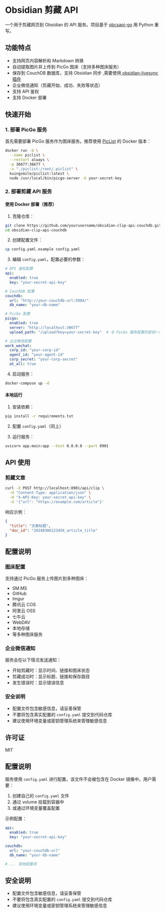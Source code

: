 # Obsidian 剪藏 API

一个用于剪藏网页到 Obsidian 的 API 服务。项目基于 [obcsapi-go](https://github.com/kkbt0/obcsapi-go) 用 Python 重写。

## 功能特点

- 支持网页内容解析和 Markdown 转换
- 自动提取图片并上传到 PicGo 图床（支持多种图床服务）
- 保存到 CouchDB 数据库，支持 Obsidian 同步 ,需要使用[ obsidian-livesync 插件](https://github.com/vrtmrz/obsidian-livesync/blob/main/docs/setup_own_server.md)
- 企业微信通知（剪藏开始、成功、失败等状态）
- 支持 API 鉴权
- 支持 Docker 部署

## 快速开始

### 1. 部署 PicGo 服务

首先需要部署 PicGo 服务作为图床服务。推荐使用 [PicList](https://github.com/Kuingsmile/PicList) 的 Docker 版本：

```bash
docker run -d \
  --name piclist \
  --restart always \
  -p 36677:36677 \
  -v "./piclist:/root/.piclist" \
  kuingsmile/piclist:latest \
  node /usr/local/bin/picgo-server -k your-secret-key
```

### 2. 部署剪藏 API 服务

#### 使用 Docker 部署（推荐）

1. 克隆仓库：
```bash
git clone https://github.com/yourusername/obsidian-clip-api-couchdb.git
cd obsidian-clip-api-couchdb
```

2. 创建配置文件：
```bash
cp config.yaml.example config.yaml
```

3. 编辑 `config.yaml`，配置必要的参数：
```yaml
# API 鉴权配置
api:
  enabled: true
  key: "your-secret-api-key"

# CouchDB 配置
couchdb:
  url: "http://your-couchdb-url:5984/"
  db_name: "your-db-name"

# PicGo 配置
picgo:
  enabled: true
  server: "http://localhost:36677"
  upload_path: "/upload?key=your-secret-key"  # 与 PicGo 服务配置的密钥一致

# 企业微信配置
work_wechat:
  corp_id: "your-corp-id"
  agent_id: "your-agent-id"
  corp_secret: "your-corp-secret"
  at_all: true
```

4. 启动服务：
```bash
docker-compose up -d
```

#### 本地运行

1. 安装依赖：
```bash
pip install -r requirements.txt
```

2. 配置 `config.yaml`（同上）

3. 运行服务：
```bash
uvicorn app.main:app --host 0.0.0.0 --port 8901
```

## API 使用

### 剪藏文章

```bash
curl -X POST http://localhost:8901/api/clip \
  -H "Content-Type: application/json" \
  -H "X-API-Key: your-secret-api-key" \
  -d '{"url": "https://example.com/article"}'
```

响应示例：
```json
{
  "title": "文章标题",
  "doc_id": "20240306123456_article_title"
}
```

## 配置说明

### 图床配置

支持通过 PicGo 服务上传图片到多种图床：
- SM.MS
- GitHub
- Imgur
- 腾讯云 COS
- 阿里云 OSS
- 七牛云
- WebDAV
- 本地存储
- 等多种图床服务

### 企业微信通知

服务会在以下情况发送通知：
- 开始剪藏时：显示时间、链接和图床状态
- 剪藏成功时：显示标题、链接和保存路径
- 发生错误时：显示错误信息

### 安全说明

- 配置文件包含敏感信息，请妥善保管
- 不要将包含真实配置的 `config.yaml` 提交到代码仓库
- 建议使用环境变量或密钥管理系统来管理敏感信息

## 许可证

MIT 

## 配置说明

服务使用 `config.yaml` 进行配置，该文件不会被包含在 Docker 镜像中。用户需要：

1. 创建自己的 `config.yaml` 文件
2. 通过 volume 挂载到容器中
3. 或通过环境变量覆盖配置

示例配置：
```yaml
api:
  enabled: true
  key: "your-secret-api-key"

couchdb:
  url: "your-couchdb-url"
  db_name: "your-db-name"

# ... 其他配置项
```

## 安全说明

- 配置文件包含敏感信息，请妥善保管
- 不要将包含真实配置的 `config.yaml` 提交到代码仓库
- 建议使用环境变量或密钥管理系统来管理敏感信息 